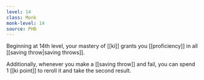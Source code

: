 ```yaml
---
level: 14
class: Monk
monk-level: 14
source: PHB
---
```


Beginning at 14th level, your mastery of [[ki]] grants you [[proficiency]] in all [[saving throw|saving throws]].

Additionally, whenever you make a [[saving throw]] and fail, you can spend 1 [[ki point]] to reroll it and take the second result.
